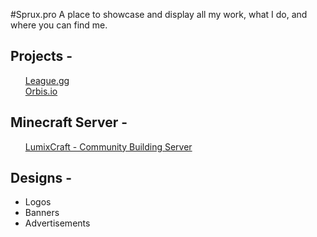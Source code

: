 #Sprux.pro
A place to showcase and display all my work, what I do, and where you can find me.

<h2> Projects - </h2>
<ul style="list-style: none;">
<a href="http://league.gg"><li> League.gg </li></a>
<a href="http://Orbis.io"><li> Orbis.io </li></a>
</ul>

<h2> Minecraft Server - </h2>
<ul style="list-style: none;">
<a href="http://lumixcraft.enjin.com"><li> LumixCraft - Community Building Server </li></a>
</ul>

<h2> Designs - </h2>
<ul>
<li> Logos </li>
<li> Banners </li>
<li> Advertisements </li>
</ul>


